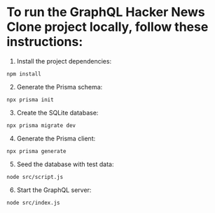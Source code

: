 # To run the GraphQL Hacker News Clone project locally, follow these instructions:

1. Install the project dependencies:

```
npm install
```

2. Generate the Prisma schema:

```
npx prisma init
```

3. Create the SQLite database:

```
npx prisma migrate dev
```

4. Generate the Prisma client:

```
npx prisma generate
```

5. Seed the database with test data:

```
node src/script.js
```

6. Start the GraphQL server:

```
node src/index.js
```
